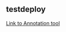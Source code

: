 ## testdeploy

[Link to Annotation tool](https://share.streamlit.io/helloadish007/testdeploy/main/prod.py)
